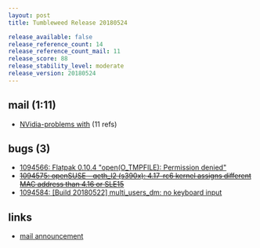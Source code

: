 ```yaml
---
layout: post
title: Tumbleweed Release 20180524

release_available: false
release_reference_count: 14
release_reference_count_mail: 11
release_score: 88
release_stability_level: moderate
release_version: 20180524
---
```


## mail (1:11)

- [NVidia-problems with](https://lists.opensuse.org/opensuse-factory/2018-05/msg00407.html) (11 refs)

## bugs (3)

<!--more-->

- [1094566: Flatpak 0.10.4 "open(O_TMPFILE): Permission denied"](https://bugzilla.opensuse.org/show_bug.cgi?id=1094566)
- ~~[1094575: openSUSE - qeth_l2 (s390x): 4.17-rc6 kernel assigns different MAC address than 4.16 or SLE15](https://bugzilla.opensuse.org/show_bug.cgi?id=1094575)~~
- [1094584: \[Build 20180522\] multi_users_dm: no keyboard input](https://bugzilla.opensuse.org/show_bug.cgi?id=1094584)



## links

- [mail announcement](https://lists.opensuse.org/opensuse-factory/2018-05/msg00393.html)
